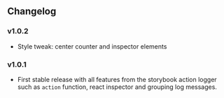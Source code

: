 ## Changelog

### v1.0.2

* Style tweak: center counter and inspector elements

### v1.0.1

* First stable release with all features from the storybook action logger such as `action` function, react inspector and grouping log messages.

